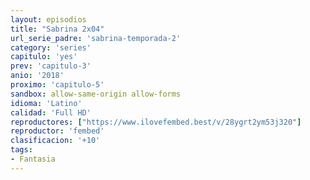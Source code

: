 ```yaml
---
layout: episodios
title: "Sabrina 2x04"
url_serie_padre: 'sabrina-temporada-2'
category: 'series'
capitulo: 'yes'
prev: 'capitulo-3'
anio: '2018'
proximo: 'capitulo-5'
sandbox: allow-same-origin allow-forms
idioma: 'Latino'
calidad: 'Full HD'
reproductores: ["https://www.ilovefembed.best/v/28ygrt2ym53j320"]
reproductor: 'fembed'
clasificacion: '+10'
tags:
- Fantasia
---
```












